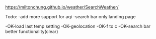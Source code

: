 https://miltonchung.github.io/weather/SearchWeather/

Todo:
-add more support for aqi
-search bar only landing page

-OK-load last temp setting
-OK-geolocation
-OK-f to c
-OK-search bar better functionality(clear)
